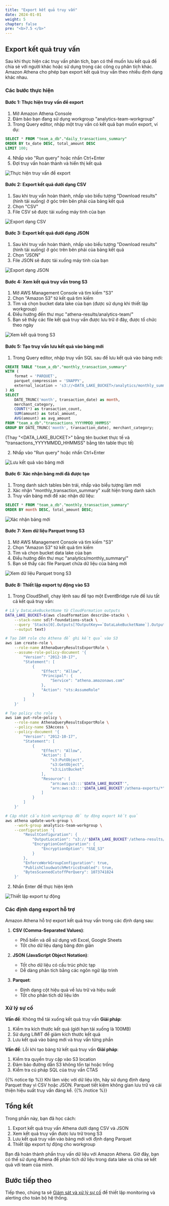 ```yaml
---
title: "Export kết quả truy vấn"
date: 2024-01-01
weight: 5
chapter: false
pre: "<b>7.5 </b>"
---
```


## Export kết quả truy vấn

Sau khi thực hiện các truy vấn phân tích, bạn có thể muốn lưu kết quả để chia sẻ với người khác hoặc sử dụng trong các công cụ phân tích khác. Amazon Athena cho phép bạn export kết quả truy vấn theo nhiều định dạng khác nhau.

### Các bước thực hiện

#### Bước 1: Thực hiện truy vấn để export

1. Mở Amazon Athena Console
2. Đảm bảo bạn đang sử dụng workgroup "analytics-team-workgroup"
3. Trong Query editor, nhập một truy vấn có kết quả bạn muốn export, ví dụ:

```sql
SELECT * FROM "team_a_db"."daily_transactions_summary"
ORDER BY tx_date DESC, total_amount DESC
LIMIT 100;
```

4. Nhấp vào "Run query" hoặc nhấn Ctrl+Enter
5. Đợi truy vấn hoàn thành và hiển thị kết quả

![Thực hiện truy vấn để export](../../../../static/images/7/5/7.5.1_run_query_for_export.png?width=40pc)

#### Bước 2: Export kết quả dưới dạng CSV

1. Sau khi truy vấn hoàn thành, nhấp vào biểu tượng "Download results" (hình tải xuống) ở góc trên bên phải của bảng kết quả
2. Chọn "CSV"
3. File CSV sẽ được tải xuống máy tính của bạn

![Export dạng CSV](../../../../static/images/7/5/7.5.2_export_csv.png?width=40pc)

#### Bước 3: Export kết quả dưới dạng JSON

1. Sau khi truy vấn hoàn thành, nhấp vào biểu tượng "Download results" (hình tải xuống) ở góc trên bên phải của bảng kết quả
2. Chọn "JSON"
3. File JSON sẽ được tải xuống máy tính của bạn

![Export dạng JSON](../../../../static/images/7/5/7.5.3_export_json.png?width=40pc)

#### Bước 4: Xem kết quả truy vấn trong S3

1. Mở AWS Management Console và tìm kiếm "S3"
2. Chọn "Amazon S3" từ kết quả tìm kiếm
3. Tìm và chọn bucket data lake của bạn (được sử dụng khi thiết lập workgroup)
4. Điều hướng đến thư mục "athena-results/analytics-team/"
5. Bạn sẽ thấy các file kết quả truy vấn được lưu trữ ở đây, được tổ chức theo ngày

![Xem kết quả trong S3](../../../../static/images/7/5/7.5.4_view_results_in_s3.png?width=40pc)

#### Bước 5: Tạo truy vấn lưu kết quả vào bảng mới

1. Trong Query editor, nhập truy vấn SQL sau để lưu kết quả vào bảng mới:

```sql
CREATE TABLE "team_a_db"."monthly_transaction_summary"
WITH (
    format = 'PARQUET',
    parquet_compression = 'SNAPPY',
    external_location = 's3://<DATA_LAKE_BUCKET>/analytics/monthly_summary/'
) AS
SELECT 
    DATE_TRUNC('month', transaction_date) as month,
    merchant_category,
    COUNT(*) as transaction_count,
    SUM(amount) as total_amount,
    AVG(amount) as avg_amount
FROM "team_a_db"."transactions_YYYYMMDD_HHMMSS"
GROUP BY DATE_TRUNC('month', transaction_date), merchant_category;
```

(Thay "<DATA_LAKE_BUCKET>" bằng tên bucket thực tế và "transactions_YYYYMMDD_HHMMSS" bằng tên table thực tế)

2. Nhấp vào "Run query" hoặc nhấn Ctrl+Enter

![Lưu kết quả vào bảng mới](../../../../static/images/7/5/7.5.5_save_to_new_table.png?width=40pc)

#### Bước 6: Xác nhận bảng mới đã được tạo

1. Trong danh sách tables bên trái, nhấp vào biểu tượng làm mới
2. Xác nhận "monthly_transaction_summary" xuất hiện trong danh sách
3. Truy vấn bảng mới để xác nhận dữ liệu:

```sql
SELECT * FROM "team_a_db"."monthly_transaction_summary"
ORDER BY month DESC, total_amount DESC;
```

![Xác nhận bảng mới](../../../../static/images/7/5/7.5.6_verify_new_table.png?width=40pc)

#### Bước 7: Xem dữ liệu Parquet trong S3

1. Mở AWS Management Console và tìm kiếm "S3"
2. Chọn "Amazon S3" từ kết quả tìm kiếm
3. Tìm và chọn bucket data lake của bạn
4. Điều hướng đến thư mục "analytics/monthly_summary/"
5. Bạn sẽ thấy các file Parquet chứa dữ liệu của bảng mới

![Xem dữ liệu Parquet trong S3](../../../../static/images/7/5/7.5.7_view_parquet_in_s3.png?width=40pc)

#### Bước 8: Thiết lập export tự động vào S3

1. Trong CloudShell, chạy lệnh sau để tạo một EventBridge rule để lưu tất cả kết quả truy vấn:

```bash
# Lấy DataLakeBucketName từ CloudFormation outputs
DATA_LAKE_BUCKET=$(aws cloudformation describe-stacks \
    --stack-name sdlf-foundations-stack \
    --query 'Stacks[0].Outputs[?OutputKey==`DataLakeBucketName`].OutputValue' \
    --output text)

# Tạo IAM role cho Athena để ghi kết quả vào S3
aws iam create-role \
    --role-name AthenaQueryResultsExportRole \
    --assume-role-policy-document '{
        "Version": "2012-10-17",
        "Statement": [
            {
                "Effect": "Allow",
                "Principal": {
                    "Service": "athena.amazonaws.com"
                },
                "Action": "sts:AssumeRole"
            }
        ]
    }'

# Tạo policy cho role
aws iam put-role-policy \
    --role-name AthenaQueryResultsExportRole \
    --policy-name S3Access \
    --policy-document '{
        "Version": "2012-10-17",
        "Statement": [
            {
                "Effect": "Allow",
                "Action": [
                    "s3:PutObject",
                    "s3:GetObject",
                    "s3:ListBucket"
                ],
                "Resource": [
                    "arn:aws:s3:::'$DATA_LAKE_BUCKET'",
                    "arn:aws:s3:::'$DATA_LAKE_BUCKET'/athena-exports/*"
                ]
            }
        ]
    }'

# Cập nhật cấu hình workgroup để tự động export kết quả
aws athena update-work-group \
    --work-group analytics-team-workgroup \
    --configuration '{
        "ResultConfiguration": {
            "OutputLocation": "s3://'$DATA_LAKE_BUCKET'/athena-results/analytics-team/",
            "EncryptionConfiguration": {
                "EncryptionOption": "SSE_S3"
            }
        },
        "EnforceWorkGroupConfiguration": true,
        "PublishCloudwatchMetricsEnabled": true,
        "BytesScannedCutoffPerQuery": 1073741824
    }'
```

2. Nhấn Enter để thực hiện lệnh

![Thiết lập export tự động](../../../../static/images/7/5/7.5.8_setup_auto_export.png?width=40pc)

### Các định dạng export hỗ trợ

Amazon Athena hỗ trợ export kết quả truy vấn trong các định dạng sau:

1. **CSV (Comma-Separated Values)**:
   - Phổ biến và dễ sử dụng với Excel, Google Sheets
   - Tốt cho dữ liệu dạng bảng đơn giản

2. **JSON (JavaScript Object Notation)**:
   - Tốt cho dữ liệu có cấu trúc phức tạp
   - Dễ dàng phân tích bằng các ngôn ngữ lập trình

3. **Parquet**:
   - Định dạng cột hiệu quả về lưu trữ và hiệu suất
   - Tốt cho phân tích dữ liệu lớn

### Xử lý sự cố

**Vấn đề**: Không thể tải xuống kết quả truy vấn
**Giải pháp**:
1. Kiểm tra kích thước kết quả (giới hạn tải xuống là 100MB)
2. Sử dụng LIMIT để giảm kích thước kết quả
3. Lưu kết quả vào bảng mới và truy vấn từng phần

**Vấn đề**: Lỗi khi tạo bảng từ kết quả truy vấn
**Giải pháp**:
1. Kiểm tra quyền truy cập vào S3 location
2. Đảm bảo đường dẫn S3 không tồn tại hoặc trống
3. Kiểm tra cú pháp SQL của truy vấn CTAS

{{% notice tip %}}
Khi làm việc với dữ liệu lớn, hãy sử dụng định dạng Parquet thay vì CSV hoặc JSON. Parquet tiết kiệm không gian lưu trữ và cải thiện hiệu suất truy vấn đáng kể.
{{% /notice %}}

## Tổng kết

Trong phần này, bạn đã học cách:
1. Export kết quả truy vấn Athena dưới dạng CSV và JSON
2. Xem kết quả truy vấn được lưu trữ trong S3
3. Lưu kết quả truy vấn vào bảng mới với định dạng Parquet
4. Thiết lập export tự động cho workgroup

Bạn đã hoàn thành phần truy vấn dữ liệu với Amazon Athena. Giờ đây, bạn có thể sử dụng Athena để phân tích dữ liệu trong data lake và chia sẻ kết quả với team của mình.

## Bước tiếp theo

Tiếp theo, chúng ta sẽ [Giám sát và xử lý sự cố](../../8-monitoring) để thiết lập monitoring và alerting cho toàn bộ hệ thống.